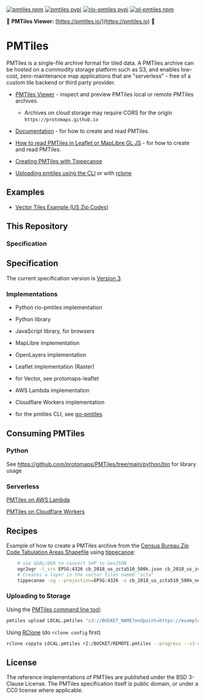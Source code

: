 [![pmtiles npm](https://img.shields.io/npm/v/pmtiles?label=npm%20pmtiles)](https://www.npmjs.com/package/pmtiles)
[![pmtiles pypi](https://img.shields.io/pypi/v/pmtiles?label=pypi%20pmtiles)](https://pypi.org/project/pmtiles/)
[![rio-pmtiles pypi](https://img.shields.io/pypi/v/rio-pmtiles?label=pypi%20rio-pmtiles)](https://pypi.org/project/rio-pmtiles/)
[![ol-pmtiles npm](https://img.shields.io/npm/v/ol-pmtiles?label=npm%20ol-pmtiles)](https://www.npmjs.com/package/ol-pmtiles)

🔎 **PMTiles Viewer:** [https://pmtiles.io/](https://pmtiles.io) 🔎

# PMTiles

PMTiles is a single-file archive format for tiled data. A PMTiles archive can be hosted on a commodity storage platform such as S3, and enables low-cost, zero-maintenance map applications that are "serverless" - free of a custom tile backend or third party provider.

* [PMTiles Viewer](https://pmtiles.io) - inspect and preview PMTiles local or remote PMTiles archives.
    * Archives on cloud storage may require CORS for the origin `https://protomaps.github.io`

* [Documentation]() - for how to create and read PMTiles.

* [How to read PMTiles in Leaflet or MapLibre GL JS]() - for how to create and read PMTiles.

* [Creating PMTiles with Tippecanoe]()

* [Uploading pmtiles using the CLI]() or with [rclone]()

## Examples

* [Vector Tiles Example (US Zip Codes)](https://pmtiles.io/?url=https%3A%2F%2Fr2-public.protomaps.com%2Fprotomaps-sample-datasets%2Fcb_2018_us_zcta510_500k.pmtiles)

## This Repository

### Specification

## Specification

The current specification version is [Version 3](./spec/v3/spec.md).

### Implementations

* Python rio-pmtiles implementation

* Python library

* JavaScript library, for browsers

* MapLibre implementation

* OpenLayers implementation

* Leaflet implementation (Raster)

- for Vector, see protomaps-leaflet

* AWS Lambda implementation

* Cloudflare Workers implementation

- for the pmtiles CLI, see [go-pmtiles](https://github.com/protomaps/go-pmtiles)

## Consuming PMTiles

### Python

See https://github.com/protomaps/PMTiles/tree/main/python/bin for library usage

### Serverless

[PMTiles on AWS Lambda](https://github.com/protomaps/PMTiles/tree/main/serverless/aws)

[PMTiles on Cloudflare Workers](https://github.com/protomaps/PMTiles/tree/main/serverless/cloudflare)

## Recipes

Example of how to create a PMTiles archive from the [Census Bureau Zip Code Tabulation Areas Shapefile](https://www.census.gov/geographies/mapping-files/time-series/geo/carto-boundary-file.html) using [tippecanoe](https://github.com/felt/tippecanoe):

```sh
    # use GDAL/OGR to convert SHP to GeoJSON
    ogr2ogr -t_srs EPSG:4326 cb_2018_us_zcta510_500k.json cb_2018_us_zcta510_500k.shp
    # Creates a layer in the vector tiles named "zcta"
    tippecanoe -zg --projection=EPSG:4326 -o cb_2018_us_zcta510_500k_nolimit.pmtiles -l zcta cb_2018_us_zcta510_500k.json
```

### Uploading to Storage

Using the [PMTiles command line tool](http://github.com/protomaps/go-pmtiles):

```sh
pmtiles upload LOCAL.pmtiles "s3://BUCKET_NAME?endpoint=https://example.com&region=region" REMOTE.pmtiles
```

Using [RClone](https://rclone.org) (do `rclone config` first)

```sh
rclone copyto LOCAL.pmtiles r2:/BUCKET/REMOTE.pmtiles --progress --s3-chunk-size=256M --s3-upload-concurrency=2
```

## License

The reference implementations of PMTiles are published under the BSD 3-Clause License. The PMTiles specification itself is public domain, or under a CC0 license where applicable.
